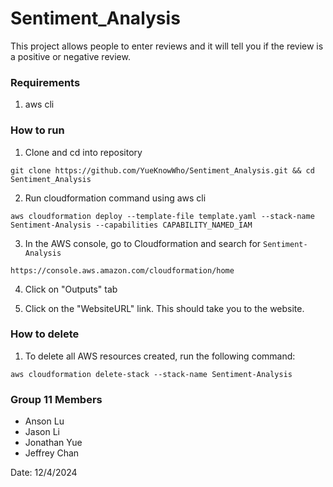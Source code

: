 # Sentiment_Analysis
This project allows people to enter reviews and it will tell you if the review is a positive or negative review.

### Requirements
1. aws cli 

### How to run
1. Clone and cd into repository

```git clone https://github.com/YueKnowWho/Sentiment_Analysis.git && cd Sentiment_Analysis```

2. Run cloudformation command using aws cli

```aws cloudformation deploy --template-file template.yaml --stack-name Sentiment-Analysis --capabilities CAPABILITY_NAMED_IAM```

3. In the AWS console, go to Cloudformation and search for `Sentiment-Analysis`

```https://console.aws.amazon.com/cloudformation/home```

4. Click on "Outputs" tab

5. Click on the "WebsiteURL" link. This should take you to the website.

### How to delete
1. To delete all AWS resources created, run the following command:

```aws cloudformation delete-stack --stack-name Sentiment-Analysis```

### Group 11 Members
* Anson Lu
* Jason Li
* Jonathan Yue
* Jeffrey Chan

Date: 12/4/2024